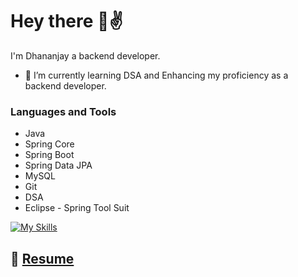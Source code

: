# Hey there 👋✌
 I'm Dhananjay a backend developer.
<!--
**dhanujadhav1/dhanujadhav1** is a ✨ _special_ ✨ repository because its `README.md` (this file) appears on your GitHub profile.

Here are some ideas to get you started:
-->
- 🌱 I’m currently learning DSA and Enhancing my proficiency as a backend developer.

### Languages and Tools
- Java
- Spring Core
- Spring Boot 
- Spring Data JPA
- MySQL 
- Git
- DSA
- Eclipse - Spring Tool Suit



[![My Skills](https://skillicons.dev/icons?i=java,spring,git,maven,mysql,postman)](https://skillicons.dev)


## 📝 [Resume](https://drive.google.com/file/d/1Q2Ya8c2PEvvTocpOZOeeKhL-m7rh1dg8/view?usp=sharing)
